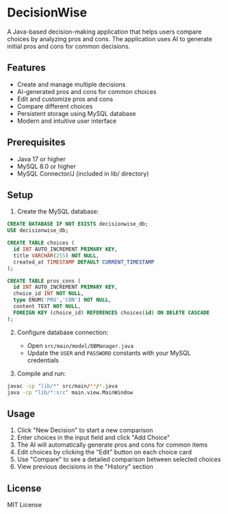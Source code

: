 # DecisionWise

A Java-based decision-making application that helps users compare choices by analyzing pros and cons. The application uses AI to generate initial pros and cons for common decisions.

## Features

- Create and manage multiple decisions
- AI-generated pros and cons for common choices
- Edit and customize pros and cons
- Compare different choices
- Persistent storage using MySQL database
- Modern and intuitive user interface

## Prerequisites

- Java 17 or higher
- MySQL 8.0 or higher
- MySQL Connector/J (included in lib/ directory)

## Setup

1. Create the MySQL database:
```sql
CREATE DATABASE IF NOT EXISTS decisionwise_db;
USE decisionwise_db;

CREATE TABLE choices (
  id INT AUTO_INCREMENT PRIMARY KEY,
  title VARCHAR(255) NOT NULL,
  created_at TIMESTAMP DEFAULT CURRENT_TIMESTAMP
);

CREATE TABLE pros_cons (
  id INT AUTO_INCREMENT PRIMARY KEY,
  choice_id INT NOT NULL,
  type ENUM('PRO','CON') NOT NULL,
  content TEXT NOT NULL,
  FOREIGN KEY (choice_id) REFERENCES choices(id) ON DELETE CASCADE
);
```

2. Configure database connection:
   - Open `src/main/model/DBManager.java`
   - Update the `USER` and `PASSWORD` constants with your MySQL credentials

3. Compile and run:
```bash
javac -cp "lib/*" src/main/**/*.java
java -cp "lib/*:src" main.view.MainWindow
```

## Usage

1. Click "New Decision" to start a new comparison
2. Enter choices in the input field and click "Add Choice"
3. The AI will automatically generate pros and cons for common items
4. Edit choices by clicking the "Edit" button on each choice card
5. Use "Compare" to see a detailed comparison between selected choices
6. View previous decisions in the "History" section

## License

MIT License 
